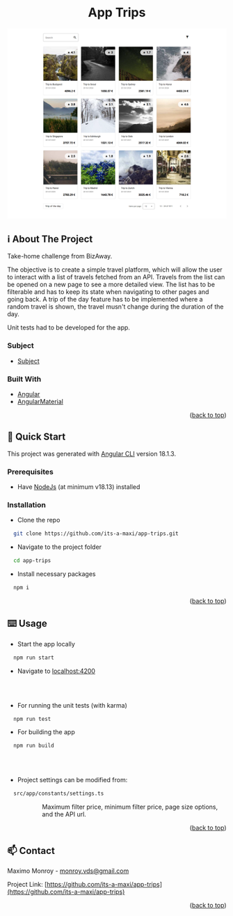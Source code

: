 <!--
*** Amazing README template from othneildrew
*** https://github.com/othneildrew/Best-README-Template
-->


<!-- PROJECT LOGO -->
<br />
<div align="center">
  <h1>App Trips</h1>
  <img src="page-peek.png" />
</div>

<!-- ABOUT THE PROJECT -->
## ℹ️ About The Project

Take-home challenge from BizAway.

The objective is to create a simple travel platform, which will allow the user to interact with a list of travels fetched from an API.
Travels from the list can be opened on a new page to see a more detailed view.
The list has to be filterable and has to keep its state when navigating to other pages and going back.
A trip of the day feature has to be implemented where a random travel is shown, the travel musn't change during the duration of the day.

Unit tests had to be developed for the app.

### Subject

* [Subject](https://bitbucket.org/bizaway/tech-challenge/src/main/frontend.md)

### Built With

* [Angular](https://angular.io/)
* [AngularMaterial](https://material.angular.io/)

<p align="right">(<a href="#top">back to top</a>)</p>



<!-- GETTING STARTED -->
## 🏃 Quick Start

This project was generated with [Angular CLI](https://github.com/angular/angular-cli) version 18.1.3.

### Prerequisites

* Have [NodeJs](https://www.docker.com/) (at minimum v18.13) installed

### Installation

* Clone the repo
```sh
  git clone https://github.com/its-a-maxi/app-trips.git
```

* Navigate to the project folder
```sh
  cd app-trips
```

* Install necessary packages
```sh
  npm i
```
  
<p align="right">(<a href="#top">back to top</a>)</p>


<!-- USAGE EXAMPLES -->
## ⌨️ Usage

* Start the app locally
```sh
  npm run start
```

* Navigate to [localhost:4200](http://localhost:4200/)
  
<br />
<br />

* For running the unit tests (with karma)
```sh
  npm run test
```

* For building the app
```sh
  npm run build
```
  
<br />
<br />

* Project settings can be modified from:
```sh
  src/app/constants/settings.ts
```
<dl>
  <dd>
    <dl>
      <dd>Maximum filter price, minimum filter price, page size options, and the API url.</dd>
    </dl>
  </dd>
</dl>


<p align="right">(<a href="#top">back to top</a>)</p>


<!-- CONTACT -->
## 📫 Contact

Maximo Monroy - monroy.vds@gmail.com

Project Link: [https://github.com/its-a-maxi/app-trips](https://github.com/its-a-maxi/app-trips)

<p align="right">(<a href="#top">back to top</a>)</p>

